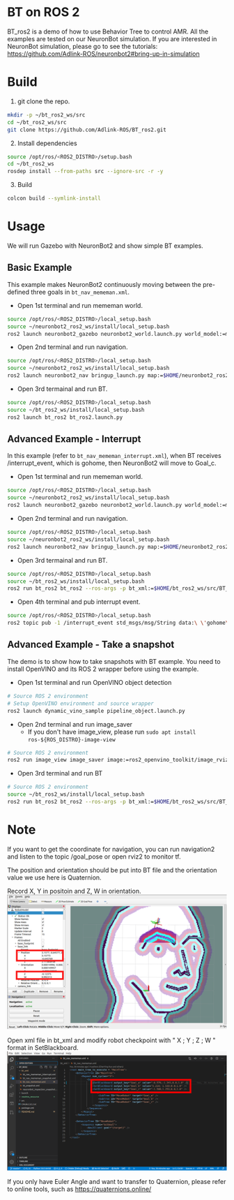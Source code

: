 # BT on ROS 2

BT_ros2 is a demo of how to use Behavior Tree to control AMR.
All the examples are tested on our NeuronBot simulation. If you are interested in NeuronBot simulation, please go to see the tutorials: https://github.com/Adlink-ROS/neuronbot2#bring-up-in-simulation

# Build
1. git clone the repo.
```bash
mkdir -p ~/bt_ros2_ws/src
cd ~/bt_ros2_ws/src
git clone https://github.com/Adlink-ROS/BT_ros2.git
```
2. Install dependencies
```bash
source /opt/ros/<ROS2_DISTRO>/setup.bash
cd ~/bt_ros2_ws
rosdep install --from-paths src --ignore-src -r -y
```
3. Build
```bash
colcon build --symlink-install
```

# Usage

We will run Gazebo with NeuronBot2 and show simple BT examples.

## Basic Example

This example makes NeuronBot2 continuously moving between the pre-defined three goals in ```bt_nav_mememan.xml```.

* Open 1st terminal and run mememan world.
```bash
source /opt/ros/<ROS2_DISTRO>/local_setup.bash
source ~/neuronbot2_ros2_ws/install/local_setup.bash
ros2 launch neuronbot2_gazebo neuronbot2_world.launch.py world_model:=mememan_world.model
```
* Open 2nd terminal and run navigation.
```bash
source /opt/ros/<ROS2_DISTRO>/local_setup.bash
source ~/neuronbot2_ros2_ws/install/local_setup.bash
ros2 launch neuronbot2_nav bringup_launch.py map:=$HOME/neuronbot2_ros2_ws/src/neuronbot2/neuronbot2_nav/map/mememan.yaml open_rviz:=true use_sim_time:=true
```
* Open 3rd termainal and run BT.
```bash
source /opt/ros/<ROS2_DISTRO>/local_setup.bash
source ~/bt_ros2_ws/install/local_setup.bash
ros2 launch bt_ros2 bt_ros2.launch.py
```

## Advanced Example - Interrupt

In this example (refer to ```bt_nav_mememan_interrupt.xml```), when BT receives /interrupt_event, which is gohome, then NeuronBot2 will move to Goal_c.

* Open 1st terminal and run mememan world.
```bash
source /opt/ros/<ROS2_DISTRO>/local_setup.bash
source ~/neuronbot2_ros2_ws/install/local_setup.bash
ros2 launch neuronbot2_gazebo neuronbot2_world.launch.py world_model:=mememan_world.model
```
* Open 2nd terminal and run navigation.
```bash
source /opt/ros/<ROS2_DISTRO>/local_setup.bash
source ~/neuronbot2_ros2_ws/install/local_setup.bash
ros2 launch neuronbot2_nav bringup_launch.py map:=$HOME/neuronbot2_ros2_ws/src/neuronbot2/neuronbot2_nav/map/mememan.yaml open_rviz:=true use_sim_time:=true
```
* Open 3rd termainal and run BT.
```bash
source /opt/ros/<ROS2_DISTRO>/local_setup.bash
source ~/bt_ros2_ws/install/local_setup.bash
ros2 run bt_ros2 bt_ros2 --ros-args -p bt_xml:=$HOME/bt_ros2_ws/src/BT_ros2/bt_xml/bt_nav_mememan_interrupt.xml
```
* Open 4th terminal and pub interrupt event.
```bash
source /opt/ros/<ROS2_DISTRO>/local_setup.bash
ros2 topic pub -1 /interrupt_event std_msgs/msg/String data:\ \'gohome\'
```

## Advanced Example - Take a snapshot
The demo is to show how to take snapshots with BT example.
You need to install OpenVINO and its ROS 2 wrapper before using the example.

* Open 1st terminal and run OpenVINO object detection
```bash
# Source ROS 2 environment
# Setup OpenVINO environment and source wrapper
ros2 launch dynamic_vino_sample pipeline_object.launch.py
```
* Open 2nd terminal and run image_saver
  - If you don't have image_view, please run `sudo apt install ros-${ROS_DISTRO}-image-view`
```bash
# Source ROS 2 environment
ros2 run image_view image_saver image:=ros2_openvino_toolkit/image_rviz
```
* Open 3rd terminal and run BT
```bash
# Source ROS 2 environment
source ~/bt_ros2_ws/install/local_setup.bash
ros2 run bt_ros2 bt_ros2 --ros-args -p bt_xml:=$HOME/bt_ros2_ws/src/BT_ros2/bt_xml/bt_snapshot.xml
```

# Note
If you want to get the coordinate for navigation, you can run navigation2 and listen to the topic /goal_pose or open rviz2 to monitor tf.

The position and orientation should be put into BT file and the orientation value we use here is Quaternion.

Record X, Y in positoin and Z, W in orientation.
![](readme_resource/inspect_rviz.png)

Open xml file in bt_xml and modify robot checkpoint with " X ; Y ; Z ; W " format in SetBlackboard.
![](readme_resource/bt_modify.png)

If you only have Euler Angle and want to transfer to Quaternion, please refer to online tools, such as https://quaternions.online/

